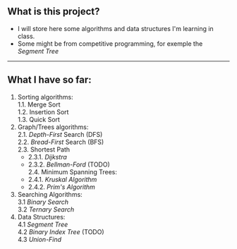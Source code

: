 ## What is this project?

* I will store here some algorithms and data structures I'm learning in class.
* Some might be from competitive programming, for exemple the *Segment Tree*

---

## What I have so far:

1. Sorting algorithms:  
    1.1. Merge Sort  
    1.2. Insertion Sort  
    1.3. Quick Sort  
2. Graph/Trees algorithms:  
    2.1. *Depth-First* Search (DFS)  
    2.2. *Bread-First* Search (BFS)  
    2.3. Shortest Path  
    -    2.3.1. *Dijkstra*  
    -    2.3.2. *Bellman-Ford* (TODO)  
    2.4. Minimum Spanning Trees:  
    -    2.4.1. *Kruskal* *Algorithm*  
    -    2.4.2. *Prim's* *Algorithm*  
3. Searching Algorithms:  
    3.1 *Binary Search*  
    3.2 *Ternary Search* 
4. Data Structures:  
    4.1 *Segment Tree*  
    4.2 *Binary Index Tree* (TODO)  
    4.3 *Union-Find*